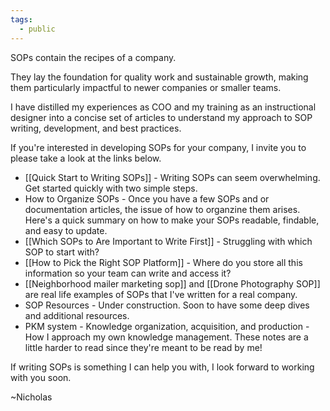 ```yaml
---
tags:
  - public
---
```

SOPs contain the recipes of a company.

They lay the foundation for quality work and sustainable growth, making them particularly impactful to newer companies or smaller teams.

I have distilled my experiences as COO and my training as an instructional designer into a concise set of articles to understand my approach to SOP writing, development, and best practices.

If you're interested in developing SOPs for your company, I invite you to please take a look at the links below.

- [[Quick Start to Writing SOPs]] - Writing SOPs can seem overwhelming. Get started quickly with two simple steps.
- How to Organize SOPs - Once you have a few SOPs and or documentation articles, the issue of how to organzine them arises. Here's a quick summary on how to make your SOPs readable, findable, and easy to update. 
- [[Which SOPs to Are Important to Write First]] - Struggling with which SOP to start with? 
- [[How to Pick the Right SOP Platform]] - Where do you store all this information so your team can write and access it? 
-  [[Neighborhood mailer marketing sop]] and [[Drone Photography SOP]] are real life examples of SOPs that I've written for a real company.
- SOP Resources - Under construction. Soon to have some deep dives and additional resources.
-  PKM system - Knowledge organization, acquisition, and production - How I approach my own knowledge management. These notes are a little harder to read since they're meant to be read by me!

If writing SOPs is something I can help you with, I look forward to working with you soon.

~Nicholas